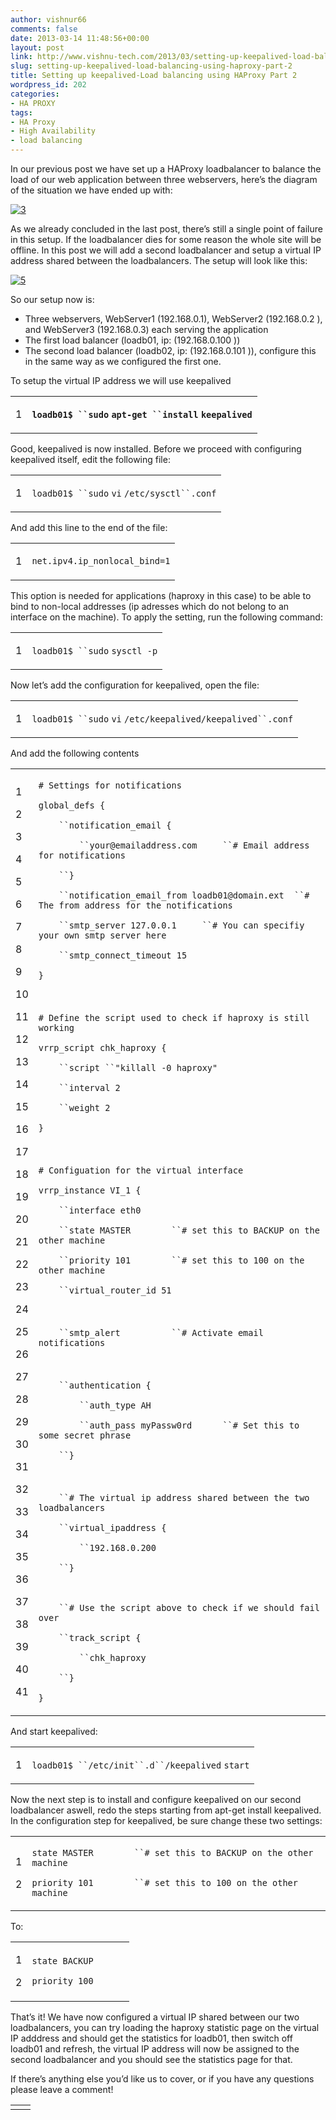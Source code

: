 ```yaml
---
author: vishnur66
comments: false
date: 2013-03-14 11:48:56+00:00
layout: post
link: http://www.vishnu-tech.com/2013/03/setting-up-keepalived-load-balancing-using-haproxy-part-2/
slug: setting-up-keepalived-load-balancing-using-haproxy-part-2
title: Setting up keepalived-Load balancing using HAProxy Part 2
wordpress_id: 202
categories:
- HA PROXY
tags:
- HA Proxy
- High Availability
- load balancing
---
```


In our previous post we have set up a HAProxy loadbalancer to balance the load of our web application between three webservers, here’s the diagram of the situation we have ended up with:

[![3](https://www.vishnu-tech.com/wp-content/uploads/2013/03/3.png?w=584)](https://www.vishnu-tech.com/wp-content/uploads/2013/03/3.png)

As we already concluded in the last post, there’s still a single point of failure in this setup. If the loadbalancer dies for some reason the whole site will be offline. In this post we will add a second loadbalancer and setup a virtual IP address shared between the loadbalancers. The setup will look like this:

[![5](https://www.vishnu-tech.com/wp-content/uploads/2013/03/5.png?w=584)](https://www.vishnu-tech.com/wp-content/uploads/2013/03/5.png)

So our setup now is:
- Three webservers, WebServer1 (192.168.0.1), WebServer2 (192.168.0.2 ), and WebServer3 (192.168.0.3) each serving the application
- The first load balancer (loadb01, ip: (192.168.0.100 ))
- The second load balancer (loadb02, ip: (192.168.0.101 )), configure this in the same way as we configured the first one.

To setup the virtual IP address we will use keepalived






<table cellpadding="0" cellspacing="0" border="0" >
<tbody >
<tr >

<td >


1

</td>

<td >





**`loadb01$ ``sudo` `apt-get ``install` `keepalived`**




</td>
</tr>
</tbody>
</table>






Good, keepalived is now installed. Before we proceed with configuring keepalived itself, edit the following file:






<table cellpadding="0" cellspacing="0" border="0" >
<tbody >
<tr >

<td >


1

</td>

<td >





`loadb01$ ``sudo` `vi` `/etc/sysctl``.conf`




</td>
</tr>
</tbody>
</table>






And add this line to the end of the file:






<table cellpadding="0" cellspacing="0" border="0" >
<tbody >
<tr >

<td >


1

</td>

<td >





`net.ipv4.ip_nonlocal_bind=1`




</td>
</tr>
</tbody>
</table>






This option is needed for applications (haproxy in this case) to be able to bind to non-local addresses (ip adresses which do not belong to an interface on the machine). To apply the setting, run the following command:






<table cellpadding="0" cellspacing="0" border="0" >
<tbody >
<tr >

<td >


1

</td>

<td >





`loadb01$ ``sudo` `sysctl -p`




</td>
</tr>
</tbody>
</table>






Now let’s add the configuration for keepalived, open the file:






<table cellpadding="0" cellspacing="0" border="0" >
<tbody >
<tr >

<td >


1

</td>

<td >





`loadb01$ ``sudo` `vi` `/etc/keepalived/keepalived``.conf`




</td>
</tr>
</tbody>
</table>






And add the following contents
<table cellpadding="0" cellspacing="0" border="0" >
<tbody >
<tr >

<td >


1




2




3




4




5




6




7




8




9




10




11




12




13




14




15




16




17




18




19




20




21




22




23




24




25




26




27




28




29




30




31




32




33




34




35




36




37




38




39




40




41

</td>

<td >





`# Settings for notifications`




`global_defs {`




`    ``notification_email {`




`        ``your@emailaddress.com     ``# Email address for notifications `




`    ``}`




`    ``notification_email_from loadb01@domain.ext  ``# The from address for the notifications`




`    ``smtp_server 127.0.0.1     ``# You can specifiy your own smtp server here`




`    ``smtp_connect_timeout 15`




`}`




` ` 




`# Define the script used to check if haproxy is still working`




`vrrp_script chk_haproxy { `




`    ``script ``"killall -0 haproxy"`




`    ``interval 2 `




`    ``weight 2 `




`}`




` ` 




`# Configuation for the virtual interface`




`vrrp_instance VI_1 {`




`    ``interface eth0`




`    ``state MASTER        ``# set this to BACKUP on the other machine`




`    ``priority 101        ``# set this to 100 on the other machine`




`    ``virtual_router_id 51`




` ` 




`    ``smtp_alert          ``# Activate email notifications`




` ` 




`    ``authentication {`




`        ``auth_type AH`




`        ``auth_pass myPassw0rd      ``# Set this to some secret phrase`




`    ``}`




` ` 




`    ``# The virtual ip address shared between the two loadbalancers`




`    ``virtual_ipaddress {`




`        ``192.168.0.200`




`    ``}`




`    `




`    ``# Use the script above to check if we should fail over`




`    ``track_script {`




`        ``chk_haproxy`




`    ``}`




`}`




</td>
</tr>
</tbody>
</table>
And start keepalived:






<table cellpadding="0" cellspacing="0" border="0" >
<tbody >
<tr >

<td >


1

</td>

<td >





`loadb01$ ``/etc/init``.d``/keepalived` `start`




</td>
</tr>
</tbody>
</table>






Now the next step is to install and configure keepalived on our second loadbalancer aswell, redo the steps starting from apt-get install keepalived. In the configuration step for keepalived, be sure change these two settings:






<table cellpadding="0" cellspacing="0" border="0" >
<tbody >
<tr >

<td >


1




2

</td>

<td >





`state MASTER        ``# set this to BACKUP on the other machine`




`priority 101        ``# set this to 100 on the other machine`




</td>
</tr>
</tbody>
</table>






To:






<table cellpadding="0" cellspacing="0" border="0" >
<tbody >
<tr >

<td >


1




2

</td>

<td >





`state BACKUP      `




`priority 100      `




</td>
</tr>
</tbody>
</table>






That’s it! We have now configured a virtual IP shared between our two loadbalancers, you can try loading the haproxy statistic page on the virtual IP adddress and should get the statistics for loadb01, then switch off loadb01 and refresh, the virtual IP address will now be assigned to the second loadbalancer and you should see the statistics page for that.

If there’s anything else you’d like us to cover, or if you have any questions please leave a comment!




<table cellpadding="0" width="222" cellspacing="0" border="0" >
<tbody >
<tr >

<td >
</td>

<td >
</td>
</tr>
</tbody>
</table>
